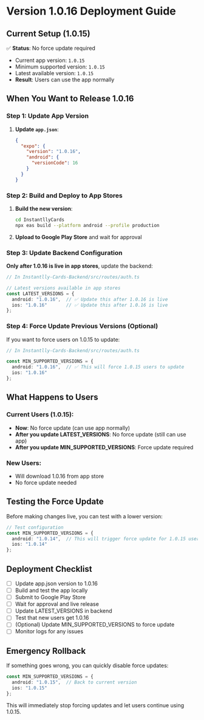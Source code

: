 # Version 1.0.16 Deployment Guide

## Current Setup (1.0.15)
✅ **Status**: No force update required
- Current app version: `1.0.15`
- Minimum supported version: `1.0.15`
- Latest available version: `1.0.15`
- **Result**: Users can use the app normally

## When You Want to Release 1.0.16

### Step 1: Update App Version
1. **Update `app.json`**:
   ```json
   {
     "expo": {
       "version": "1.0.16",
       "android": {
         "versionCode": 16
       }
     }
   }
   ```

### Step 2: Build and Deploy to App Stores
1. **Build the new version**:
   ```bash
   cd InstantllyCards
   npx eas build --platform android --profile production
   ```

2. **Upload to Google Play Store** and wait for approval

### Step 3: Update Backend Configuration
**Only after 1.0.16 is live in app stores**, update the backend:

```typescript
// In Instantlly-Cards-Backend/src/routes/auth.ts

// Latest versions available in app stores
const LATEST_VERSIONS = {
  android: "1.0.16",  // ✅ Update this after 1.0.16 is live
  ios: "1.0.16"       // ✅ Update this after 1.0.16 is live
};
```

### Step 4: Force Update Previous Versions (Optional)
If you want to force users on 1.0.15 to update:

```typescript
// In Instantlly-Cards-Backend/src/routes/auth.ts

const MIN_SUPPORTED_VERSIONS = {
  android: "1.0.16",  // ✅ This will force 1.0.15 users to update
  ios: "1.0.16"       
};
```

## What Happens to Users

### Current Users (1.0.15):
- **Now**: No force update (can use app normally)
- **After you update LATEST_VERSIONS**: No force update (still can use app)
- **After you update MIN_SUPPORTED_VERSIONS**: Force update required

### New Users:
- Will download 1.0.16 from app store
- No force update needed

## Testing the Force Update

Before making changes live, you can test with a lower version:

```typescript
// Test configuration
const MIN_SUPPORTED_VERSIONS = {
  android: "1.0.14",  // This will trigger force update for 1.0.15 users
  ios: "1.0.14"       
};
```

## Deployment Checklist

- [ ] Update app.json version to 1.0.16
- [ ] Build and test the app locally
- [ ] Submit to Google Play Store
- [ ] Wait for approval and live release
- [ ] Update LATEST_VERSIONS in backend
- [ ] Test that new users get 1.0.16
- [ ] (Optional) Update MIN_SUPPORTED_VERSIONS to force update
- [ ] Monitor logs for any issues

## Emergency Rollback

If something goes wrong, you can quickly disable force updates:

```typescript
const MIN_SUPPORTED_VERSIONS = {
  android: "1.0.15",  // Back to current version
  ios: "1.0.15"       
};
```

This will immediately stop forcing updates and let users continue using 1.0.15.